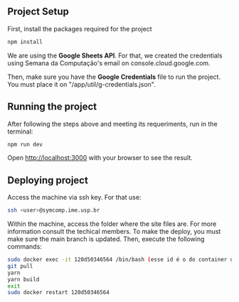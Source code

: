 ## Project Setup

First, install the packages required for the project

```bash
npm install
```

We are using the **Google Sheets API**. For that, we created the credentials using Semana da Computação's email on console.cloud.google.com.

Then, make sure you have the **Google Credentials** file to run the project. You must place it on "/app/util/g-credentials.json".

## Running the project

After following the steps above and meeting its requeriments, run in the terminal:

```bash
npm run dev
```

Open [http://localhost:3000](http://localhost:3000) with your browser to see the result.

## Deploying project

Access the machine via ssh key. For that use:

```bash
ssh <user>@symcomp.ime.usp.br
```

Within the machine, access the folder where the site files are. For more information consult the techical members. To make the deploy, you must make sure the main branch is updated. Then, execute the following commands:

```bash
sudo docker exec -it 120d50346564 /bin/bash (esse id é o do container q ta rodando)
git pull
yarn
yarn build
exit
sudo docker restart 120d50346564
```